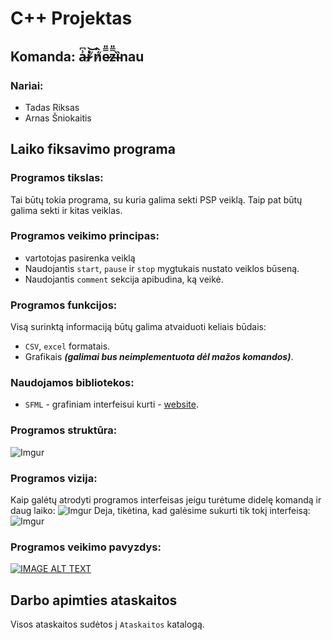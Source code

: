 # C++ Projektas
## Komanda: a̶͗͆i̷̍͝ ̸͑͛ń̸̂e̷̿̎z̴̿̎ȉ̴nau
### Nariai:
- Tadas Riksas
- Arnas Šniokaitis
## Laiko fiksavimo programa
### Programos tikslas:
Tai būtų tokia programa, su kuria galima sekti PSP veiklą. Taip pat būtų galima sekti ir kitas veiklas. 

### Programos veikimo principas:
* vartotojas pasirenka veiklą
* Naudojantis `start`, `pause` ir `stop` mygtukais nustato veiklos būseną.
* Naudojantis `comment` sekcija apibudina, ką veikė.

### Programos funkcijos:
Visą surinktą informaciją būtų galima atvaiduoti keliais būdais:
* `CSV`, `excel` formatais.
* Grafikais ***(galimai bus neimplementuota dėl mažos komandos)***. 

### Naudojamos bibliotekos:
* `SFML` - grafiniam interfeisui kurti - [website](https://www.sfml-dev.org/). 

### Programos struktūra:
![Imgur](https://imgur.com/8Jd3c8N.png)

### Programos vizija:
Kaip galėtų atrodyti programos interfeisas jeigu turėtume didelę komandą ir daug laiko:
![Imgur](https://imgur.com/kv7Vs5n.png)
Deja, tikėtina, kad galėsime sukurti tik tokį interfeisą:
![Imgur](https://imgur.com/5ERUZyN.png)

### Programos veikimo pavyzdys:
[![IMAGE ALT TEXT](https://imgur.com/f6U0fmw.png)](http://www.youtube.com/watch?v=FC6kq6OVsIQ "Video Title")

### 


## Darbo apimties ataskaitos
Visos ataskaitos sudėtos į `Ataskaitos` katalogą.
